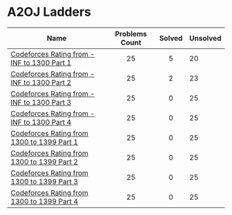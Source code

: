 # A2OJ Ladders


|  Name | Problems Count | Solved | Unsolved
|---|:---:|:---:|---|
|[Codeforces Rating from -INF to 1300 Part 1 ](https://codeforces.com/group/JC4gmpF4LH/contest/259094)|25|5|20
|[Codeforces Rating from -INF to 1300 Part 2](https://codeforces.com/group/JC4gmpF4LH/contest/259095)|25|2|23
|[Codeforces Rating from -INF to 1300 Part 3](https://codeforces.com/group/JC4gmpF4LH/contest/259096)|25|0|25
|[Codeforces Rating from -INF to 1300 Part 4](https://codeforces.com/group/JC4gmpF4LH/contest/259097)|25|0|25
|[Codeforces Rating from 1300 to 1399 Part 1 ](https://codeforces.com/group/JC4gmpF4LH/contest/259100)|25|0|25
|[Codeforces Rating from 1300 to 1399 Part 2](https://codeforces.com/group/JC4gmpF4LH/contest/259101)|25|0|25
|[Codeforces Rating from 1300 to 1399 Part 3](https://codeforces.com/group/JC4gmpF4LH/contest/259102)|25|0|25
|[Codeforces Rating from 1300 to 1399 Part 4](https://codeforces.com/group/JC4gmpF4LH/contest/259103)|25|0|25
